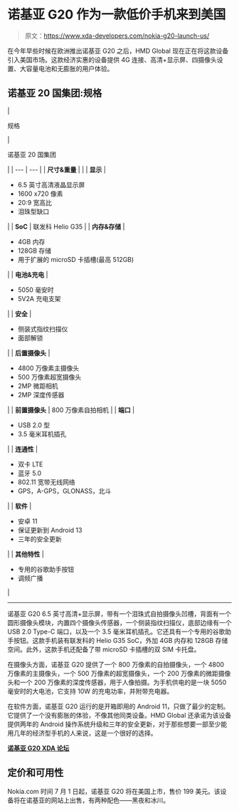 # 诺基亚 G20 作为一款低价手机来到美国

> 原文：<https://www.xda-developers.com/nokia-g20-launch-us/>

在今年早些时候在欧洲推出诺基亚 G20 之后，HMD Global 现在正在将这款设备引入美国市场。这款经济实惠的设备提供 4G 连接、高清+显示屏、四摄像头设置、大容量电池和无膨胀的用户体验。

## 诺基亚 20 国集团:规格

| 

规格

 | 

诺基亚 20 国集团

 |
| --- | --- |
| **尺寸&重量** |  |
| **显示** | 

*   6.5 英寸高清液晶显示屏
*   1600 x720 像素
*   20:9 宽高比
*   泪珠型缺口

 |
| **SoC** | 联发科 Helio G35 |
| **内存&存储** | 

*   4GB 内存
*   128GB 存储
*   用于扩展的 microSD 卡插槽(最高 512GB)

 |
| **电池&充电** | 

*   5050 毫安时
*   5V2A 充电支架

 |
| **安全** | 

*   侧装式指纹扫描仪
*   面部解锁

 |
| **后置摄像头** | 

*   4800 万像素主摄像头
*   500 万像素超宽摄像头
*   2MP 微距相机
*   2MP 深度传感器

 |
| **前置摄像头** | 800 万像素自拍相机 |
| **端口** | 

*   USB 2.0 型
*   3.5 毫米耳机插孔

 |
| **连通性** | 

*   双卡 LTE
*   蓝牙 5.0
*   802.11 宽带无线网络
*   GPS，A-GPS，GLONASS，北斗

 |
| **软件** | 

*   安卓 11
*   保证更新到 Android 13
*   三年的安全更新

 |
| **其他特性** | 

*   专用的谷歌助手按钮
*   调频广播

 |

* * *

诺基亚 G20 6.5 英寸高清+显示屏，带有一个泪珠式自拍摄像头凹槽，背面有一个圆形摄像头模块，内置四个摄像头传感器，一个侧装指纹扫描仪，底部边缘有一个 USB 2.0 Type-C 端口，以及一个 3.5 毫米耳机插孔。它还具有一个专用的谷歌助手按钮。这款手机装有联发科的 Helio G35 SoC，外加 4GB 内存和 128GB 存储空间。此外，这款手机还配备了带 microSD 卡插槽的双 SIM 卡托盘。

在摄像头方面，诺基亚 G20 提供了一个 800 万像素的自拍摄像头，一个 4800 万像素的主摄像头，一个 500 万像素的超宽摄像头，一个 200 万像素的微距摄像头和一个 200 万像素的深度传感器，用于人像拍摄。为手机供电的是一块 5050 毫安时的大电池，它支持 10W 的充电功率，并附带充电器。

在软件方面，诺基亚 G20 运行的是开箱即用的 Android 11，只做了最少的定制。它提供了一个没有膨胀的体验，不像其他同类设备。HMD Global 还承诺为该设备提供两年的 Android 操作系统升级和三年的安全更新，对于那些想要一部至少能用几年的经济型手机的人来说，这是一个很好的选择。

**[诺基亚 G20 XDA 论坛](https://forum.xda-developers.com/f/nokia-g10-g20.12217/)**

## 定价和可用性

Nokia.com 时间 7 月 1 日起，诺基亚 G20 将在美国上市，售价 199 美元。该设备将在诺基亚的网站上出售，有两种配色——黑夜和冰川。